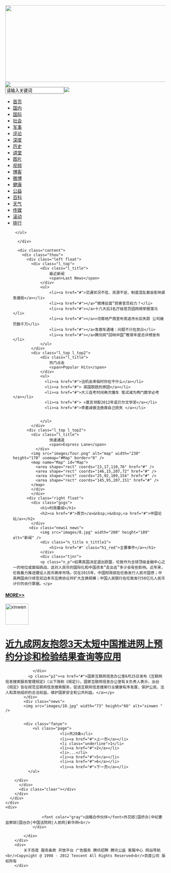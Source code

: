 <html>
<head>
<meta charset="utf-8"/>
         
	      	
<img src="http://s15.sinaimg.cn/mw690/001qwjquty6DVjDc2yWee&690" width="1400px" height="240px">
<div>
<img src="images/logo.png">
</div>
<div id="header-b">
	 			<input class="header-bc" type="text" value="请输入关键词"/><img class="header-ba" src="images/banner.png"/>
	 		</div>
<div id="nav">
	<ul id="nav ul">
	  <li><a href="#">首页</a></li>
	 			<li><a href="#">国内</a></li>
	 			<li><a href="#">国际</a></li>
	 			<li><a href="#">社会</a></li>
	 			<li><a href="#">军事</a></li>
	 			<li><a href="#">评论</a></li>
	 			<li><a href="#">深度</a></li>
	 			<li><a href="#">历史</a></li>
	 			<li><a href="#">讲堂</a></li>
	 			<li><a href="#">图片</a></li>
	 			<li><a href="#">视频</a></li>
	 			<li><a href="#">博客</a></li>
	 			<li><a href="#">微博</a></li>
	 			<li><a href="#">健康</a></li>
	 			<li><a href="#">公益</a></li>
	 			<li><a href="#">百科</a></li>
	 			<li><a href="#">天气</a></li>
	 			<li><a href="#">传媒</a></li>
	 			<li><a href="#">滚动</a></li>
	 			<li><a href="#">排行</a></li>

	 </ul>
	 
      </div>
      
      <div class="content">
        <div class="thou">
          <div class="left float">
            <div class="l_top">
            	<div class="l_title">
                	最近新闻
                    <span>Last News</span>
                </div>
                <ul>
                	<li><a href="#">交通状况不佳、资源不足、制度混乱都会影响紧急援助</a></li>
                    <li><a href="#"></a>“微博反腐”损害官员权力？</li>
                    <li><a href="#"></a>十八大后3名厅级官员因网络举报落马</li>
                    <li><a href="#"></a>>河南地产商宣布竞选市长后失踪 公司被罚数千万</li>
                    <li><a href="#"></a>急救车遇堵：问题不只在民众</li>
                    <li><a href="#"></a>腾讯网“回响中国”教育年度总评榜发布</li>
                </ul>
            </div>
            <div class="l_top l_top2">
            	<div class="l_title">
                	热门点击
                    <span>Popular Hits</span>
                </div>
                <ul>
                  <li><a href="#">当机会来临时你在干什么</a></li>
                  <li><a href="#"> 英国脱欧的原因</a></li>
                  <li><a href="#">大三连考时间再次撞车 笔试减为两门数学必考</a></li>
                  <li><a href="#"> >莫言领取2012年诺贝尔文学奖</a></li>
                  <li><a href="#">李嘉诚做法挽救自己损失 </a></li>
                  
                  
                </ul>
            </div>
          <div class="l_top l_top2">
           	<div class="l_title">
                	快速通道
                    <span>Express Lane</span>
              </div>
            <img src="images/four.png" alt="map" width="230" height="170" usemap="#Map" border="0" />
            <map name="Map" id="Map">
              <area shape="rect" coords="23,17,110,76" href="#" />
              <area shape="rect" coords="146,15,207,72" href="#" />
              <area shape="rect" coords="25,92,109,154" href="#" />
              <area shape="rect" coords="145,95,207,151" href="#" />
            </map> 
            </div>
            </div>
          <div class="right float">
          	<div class="gsgs">
            	<h1>时政要闻</h1>
            	<h2><a href="#">首页</a>&nbsp;>&nbsp;<a href="#">中国论坛/a></h2>
        	</div>   
           <div class="news1 news">
            	<img src="images/8.jpg" width="208" height="189" alt="新闻" />
                <div class="n_title n_tittle1">
       	  			<h1><a href="#" class="h1_red">主要事件</a></h1>
             	</div>
                <div class="tjnr">
                <p class="n_p">如果英国决定退出欧盟，伦敦作为全球顶级金融中心之一的地位或面临挑战，这对人民币的国际化和中国资本“走出去”多少会有些影响。近年来，伦敦着力推进建设人民币离岸市场。仅在2015年，中国财政部在伦敦发行人民币国债；中英两国央行续签双边本币互换协议并扩大互换规模；中国人民银行在伦敦发行50亿元人民币计价的央行票据。</p>
</div>
				<h4><a href="#">MORE&gt;&gt;</a></h4>
            </div>
            <div class="news">
             <img src="images/9.jpg" width="73" height="66" alt="xinwen " />
            	<div class="n_tittle">
                	<h1><a href="#" class="h1_b">近九成网友抱怨3天太短中国推进网上预约分诊和检验结果查询等应用</a></h1>
              
                </div>
              <p class="p2"><a href="#">国家互联网信息办公室6月25日发布《互联网信息搜索服务管理规定》(以下简称《规定》)。国家互联网信息办公室有关负责人表示，出台《规定》旨在规范互联网信息搜索服务，促进互联网信息搜索行业健康有序发展，保护公民、法人和其他组织的合法权益，维护国家安全和公共利益。</a></p>
            </div>
            <div class="news">
            <img src="images/10.jpg" width="73" height="66" alt="xinwen " />
		
              
            <div class="fanye">
            	<ul class="page">
                        	<li>共20条</li>
                            <li><a href="#">上一页</a></li>
                            <li class="underline">1</li>
                            <li><a href="#">2</a></li>
                            <li>...</li>
                            <li><a href="#">5</a></li>
                            <li><a href="#">6</a></li>
                            <li><a href="#">下一页</a></li>
              </ul>
           
        </div>
          </div>
          <div class="clear"></div>
        </div>
      </div>
    </div>
    <div>
	 			
	 				<font color="gray">战略合作伙伴</font>外交部|国侨办|中纪委监察部|国台办|中国法院网|人民网|新华网<br/>
	 			</div>
	 			
			</div>
	 	</div>
	 	<div>
	 		关于百度 服务条款 开放平台 广告服务 腾讯招聘 腾讯公益 客服中心 网站导航<br/>Copynight @ 1998 - 2012 Tencent All Rights Reserved<br/>百度公司 版权所有
	 	</div>
  </body>
</html>
